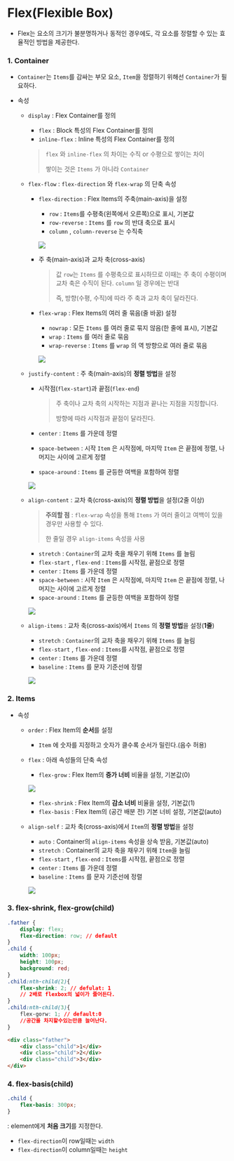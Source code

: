 # Flex(Flexible Box)

- Flex는 요소의 크기가 불분명하거나 동적인 경우에도, 각 요소를 정렬할 수 있는 효율적인 방법을 제공한다.

### 1. Container

- `Container`는 `Items`를 감싸는 부모 요소, `Item`을 정렬하기 위해선 `Container`가 필요하다.

- 속성

  - `display` : Flex Container를 정의

    - `flex` : Block 특성의 Flex Container를 정의
    - `inline-flex` : Inline 특성의 Flex Container를 정의

    > `flex` 와 `inline-flex` 의 차이는 수직 or 수평으로 쌓이는 차이
    >
    > 쌓이는 것은 `Items` 가 아니라 `Container` 

    

  - `flex-flow` : `flex-direction` 와 `flex-wrap` 의 단축 속성

    - `flex-direction` : Flex Items의 주축(main-axis)을 설정

      - `row` : `Items`를 수평축(왼쪽에서 오른쪽)으로 표시, 기본값
      - `row-reverse` : `Items` 를 `row` 의 반대 축으로 표시
      - `column` , `column-reverse` 는 수직축

      ![](https://heropy.blog/images/screenshot/css-flexible-box/flex-direction.jpg)

    - 주 축(main-axis)과 교차 축(cross-axis)

      > 값 `row`는 `Items` 를 수평축으로 표시하므로 이때는 주 축이 수평이며 교차 축은 수직이 된다. `column` 일 경우에는 반대
      >
      > 즉, 방향(수평, 수직)에 따라 주 축과 교차 축이 달라진다.

    

    - `flex-wrap` : Flex Items의 여러 줄 묶음(줄 바꿈) 설정

      - `nowrap` : 모든 `Items` 를 여러 줄로 묶지 않음(한 줄에 표시), 기본값
      - `wrap` : `Items` 를 여러 줄로 묶음
      - `wrap-reverse` : `Items` 를 `wrap` 의 역 방향으로 여러 줄로 묶음

      ![](https://heropy.blog/images/screenshot/css-flexible-box/flex-wrap.jpg)

  

  - `justify-content` : 주 축(main-axis)의 **정렬 방법**을 설정

    - 시작점(`flex-start`)과 끝점(`flex-end`)

      > 주 축이나 교차 축의 시작하는 지점과 끝나는 지점을 지칭합니다.
      >
      > 방향에 따라 시작점과 끝점이 달라진다.

    - `center` : `Items` 를 가운데 정렬

    - `space-between` : 시작 `Item` 은 시작점에, 마지막 `Item` 은 끝점에 정렬, 나머지는 사이에 고르게 정렬

    - `space-around` : `Items` 를 균등한 여백을 포함하여 정렬

    ![](https://heropy.blog/images/screenshot/css-flexible-box/flex-justify-content.jpg)

    

  - `align-content` : 교차 축(cross-axis)의 **정렬 방법**을 설정(2줄 이상)

    > **주의할 점** : `flex-wrap` 속성을 통해 `Items` 가 여러 줄이고 여백이 있을 경우만 사용할 수 있다.
    >
    > 한 줄일 경우 `align-items` 속성을 사용

    - `stretch` : `Container`의 교차 축을 채우기 위해 `Items` 를 늘림
    - `flex-start` , `flex-end` : `Items`를 시작점, 끝점으로 정렬
    - `center` : `Items` 를 가운데 정렬
    -  `space-between` : 시작 `Item` 은 시작점에, 마지막 `Item` 은 끝점에 정렬, 나머지는 사이에 고르게 정렬
    - `space-around` : `Items` 를 균등한 여백을 포함하여 정렬

    ![](https://heropy.blog/images/screenshot/css-flexible-box/flex-align-content.jpg)

    

  - `align-items` : 교차 축(cross-axis)에서 `Items` 의 **정렬 방법**을 설정(**1줄**)

    - `stretch` : `Container`의 교차 축을 채우기 위해 `Items` 를 늘림
    - `flex-start` , `flex-end` : `Items`를 시작점, 끝점으로 정렬
    - `center` : `Items` 를 가운데 정렬
    - `baseline` : `Items` 를 문자 기준선에 정렬

    ![](https://heropy.blog/images/screenshot/css-flexible-box/flex-align-items.jpg)

    

### 2. Items

- 속성

  - `order` : Flex Item의 **순서**를 설정

    - `Item` 에 숫자를 지정하고 숫자가 클수록 순서가 밀린다.(음수 허용)

  - `flex` : 아래 속성들의 단축 속성

    - `flex-grow` : Flex Item의 **증가 너비** 비율을 설정, 기본값(0)

    ![](https://heropy.blog/images/screenshot/css-flexible-box/flex-grow.jpg)

    - `flex-shrink` : Flex Item의 **감소 너비** 비율을 설정, 기본값(1)
    - `flex-basis` : Flex Item의 (공간 배분 전) 기본 너비 설정, 기본값(auto)

  

  - `align-self` : 교차 축(cross-axis)에서 `Item`의 **정렬 방법**을 설정

    - `auto` : Container의 `align-items` 속성을 상속 받음, 기본값(auto)
    - `stretch` : Container의 교차 축을 채우기 위해 `Item`을 늘림
    - `flex-start` , `flex-end` : `Items`를 시작점, 끝점으로 정렬
    - `center` : `Items` 를 가운데 정렬
    - `baseline` : `Items` 를 문자 기준선에 정렬

    ![](https://heropy.blog/images/screenshot/css-flexible-box/flex-align-self.jpg)

### 3. flex-shrink, flex-grow(child)

```css
.father {
	display: flex;
    flex-direction: row; // default
}
.child {
    width: 100px;
    height: 100px;
    background: red;
}
.child:nth-child(2){
    flex-shrink: 2; // defulat: 1
    // 2배로 flexbox의 넓이가 줄어든다.
}
.child:nth-child(3){
    flex-gorw: 1; // default:0
    //공간을 차지할수있는만큼 늘어난다.
}
```

```html
<div class="father">
    <div class="child">1</div>
    <div class="child">2</div>
    <div class="child">3</div>
</div>
```



### 4. flex-basis(child)

```css
.child {
    flex-basis: 300px;
}
```

: element에게 **처음 크기**를 지정한다.

- `flex-direction`이 row일때는  `width`
- `flex-direction`이 column일때는 `height`